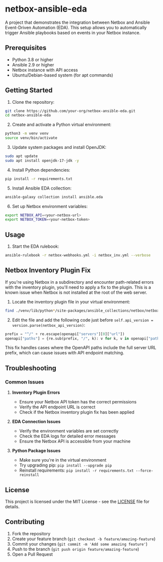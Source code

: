 # netbox-ansible-eda

A project that demonstrates the integration between Netbox and Ansible Event-Driven Automation (EDA). This setup allows you to automatically trigger Ansible playbooks based on events in your Netbox instance.

## Prerequisites

- Python 3.8 or higher
- Ansible 2.9 or higher
- Netbox instance with API access
- Ubuntu/Debian-based system (for apt commands)

## Getting Started

1. Clone the repository:
```bash
git clone https://github.com/your-org/netbox-ansible-eda.git
cd netbox-ansible-eda
```

2. Create and activate a Python virtual environment:
```bash
python3 -m venv venv
source venv/bin/activate
```

3. Update system packages and install OpenJDK:
```bash
sudo apt update
sudo apt install openjdk-17-jdk -y
```

4. Install Python dependencies:
```bash
pip install -r requirements.txt
```

5. Install Ansible EDA collection:
```bash
ansible-galaxy collection install ansible.eda
```

6. Set up Netbox environment variables:
```bash
export NETBOX_API=<your-netbox-url>
export NETBOX_TOKEN=<your-netbox-token>
```

## Usage

1. Start the EDA rulebook:
```bash
ansible-rulebook -r netbox-webhooks.yml -i netbox_inv.yml --verbose 
```

## Netbox Inventory Plugin Fix
If you're using Netbox in a subdirectory and encounter path-related errors with the inventory plugin, you'll need to apply a fix to the plugin. This is a known issue when Netbox is not installed at the root of the web server.

1. Locate the inventory plugin file in your virtual environment:
```bash
find ./venv/lib/python*/site-packages/ansible_collections/netbox/netbox/plugins/inventory/ -name "nb_inventory.py"
```

2. Edit the file and add the following code just before `self.api_version = version.parse(netbox_api_version)`:
```python
prefix = "^/" + re.escape(openapi["servers"][0]["url"])
openapi["paths"] = {re.sub(prefix, "/", k): v for k, v in openapi["paths"].items()}
```

This fix handles cases where the OpenAPI paths include the full server URL prefix, which can cause issues with API endpoint matching.

## Troubleshooting

### Common Issues

1. **Inventory Plugin Errors**
   - Ensure your Netbox API token has the correct permissions
   - Verify the API endpoint URL is correct
   - Check if the Netbox inventory plugin fix has been applied

2. **EDA Connection Issues**
   - Verify the environment variables are set correctly
   - Check the EDA logs for detailed error messages
   - Ensure the Netbox API is accessible from your machine

3. **Python Package Issues**
   - Make sure you're in the virtual environment
   - Try upgrading pip: `pip install --upgrade pip`
   - Reinstall requirements: `pip install -r requirements.txt --force-reinstall`

## License

This project is licensed under the MIT License - see the [LICENSE](LICENSE) file for details.

## Contributing

1. Fork the repository
2. Create your feature branch (`git checkout -b feature/amazing-feature`)
3. Commit your changes (`git commit -m 'Add some amazing feature'`)
4. Push to the branch (`git push origin feature/amazing-feature`)
5. Open a Pull Request